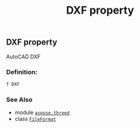 ﻿---
title: DXF property
second_title: Aspose.3D for Python via .NET API References
description: 
type: docs
weight: 140
url: /python-net/aspose.threed/fileformat/dxf/
is_root: false
---

## DXF property


AutoCAD DXF
### Definition:
```python
f DXF 
```

### See Also
* module [`aspose.threed`](../../)
* class [`FileFormat`](/3d/python-net/aspose.threed/fileformat)
